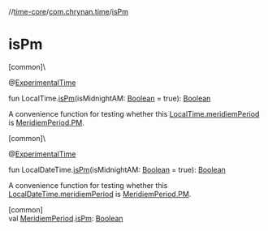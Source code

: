 //[time-core](../../index.md)/[com.chrynan.time](index.md)/[isPm](is-pm.md)

# isPm

[common]\

@[ExperimentalTime](https://kotlinlang.org/api/latest/jvm/stdlib/kotlin.time/-experimental-time/index.html)

fun LocalTime.[isPm](is-pm.md)(isMidnightAM: [Boolean](https://kotlinlang.org/api/latest/jvm/stdlib/kotlin/-boolean/index.html) = true): [Boolean](https://kotlinlang.org/api/latest/jvm/stdlib/kotlin/-boolean/index.html)

A convenience function for testing whether this [LocalTime.meridiemPeriod](meridiem-period.md) is [MeridiemPeriod.PM](-meridiem-period/-p-m/index.md).

[common]\

@[ExperimentalTime](https://kotlinlang.org/api/latest/jvm/stdlib/kotlin.time/-experimental-time/index.html)

fun LocalDateTime.[isPm](is-pm.md)(isMidnightAM: [Boolean](https://kotlinlang.org/api/latest/jvm/stdlib/kotlin/-boolean/index.html) = true): [Boolean](https://kotlinlang.org/api/latest/jvm/stdlib/kotlin/-boolean/index.html)

A convenience function for testing whether this [LocalDateTime.meridiemPeriod](meridiem-period.md) is [MeridiemPeriod.PM](-meridiem-period/-p-m/index.md).

[common]\
val [MeridiemPeriod](-meridiem-period/index.md).[isPm](is-pm.md): [Boolean](https://kotlinlang.org/api/latest/jvm/stdlib/kotlin/-boolean/index.html)
